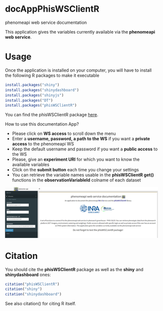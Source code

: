 # docAppPhisWSClientR

phenomeapi web service documentation

This application gives the variables currently available via the **phenomeapi web service**.
                    
# Usage

Once the application is installed on your computer, you will have to install the following R packages to make it executable

```R
install.packages("shiny")
install.packages("shinydashboard")
install.packages("shinyjs")
install.packages("DT")
install.packages("phisWSClientR")
```

You can find the phisWSClientR package [here](https://github.com/sanchezi/phisWSClientR).

How to use this documentation App?

* Please click on __WS access__ to scroll down the menu
* Enter a __username, password, a path to the WS__ if you want a __private access__ to the phenomeapi WS
* Keep the default username and password if you want a __public access__ to the WS
* Please, give an __experiment URI__ for which you want to know the available variables
* Click on the __submit button__ each time you change your settings
* You can retrieve the variable names usable in the __phisWSClientR get()__ functions in the __observationVariableId__ colname of each dataset

![welcome](www/welcomeUR.png)

# Citation

You should cite the **phisWSClientR** package as well as the **shiny** and **shinydashboard** ones:

```R
citation("phisWSClientR")
citation("shiny")
citation("shinydashboard")
```

See also citation() for citing R itself.
